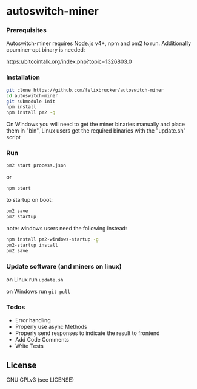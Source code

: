 # autoswitch-miner

### Prerequisites

Autoswitch-miner requires [Node.js](https://nodejs.org/) v4+, npm and pm2 to run.
Additionally cpuminer-opt binary is needed:

https://bitcointalk.org/index.php?topic=1326803.0


### Installation

```sh
git clone https://github.com/felixbrucker/autoswitch-miner
cd autoswitch-miner
git submodule init
npm install
npm install pm2 -g
```

On Windows you will need to get the miner binaries manually and place them in "bin", Linux users get the required binaries with the "update.sh" script

### Run

```sh
pm2 start process.json
```

or

```sh
npm start
```

to startup on boot:

```sh
pm2 save
pm2 startup
```

note: windows users need the following instead:

```sh
npm install pm2-windows-startup -g
pm2-startup install
pm2 save
```

### Update software (and miners on linux)

on Linux run ``` update.sh ```

on Windows run ``` git pull ```


### Todos

 - Error handling
 - Properly use async Methods
 - Properly send responses to indicate the result to frontend
 - Add Code Comments
 - Write Tests


License
----

GNU GPLv3 (see LICENSE)
